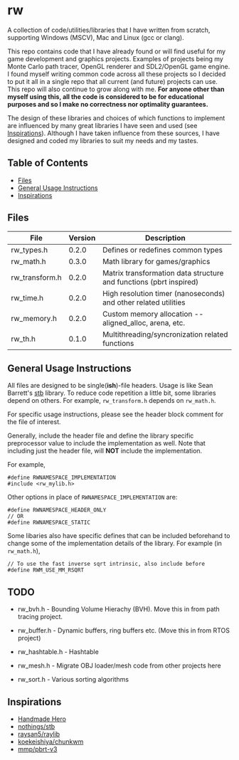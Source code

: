 # rw

A collection of code/utilities/libraries that I have written from scratch, supporting Windows (MSCV), Mac and Linux (gcc or clang).

This repo contains code that I have already found or will find useful for my game development and graphics projects.
Examples of projects being my Monte Carlo path tracer, OpenGL renderer and SDL2/OpenGL game engine.
I found myself writing common code across all these projects so I decided to put it all in a single repo that
all current (and future) projects can use. This repo will also
continue to grow along with me. **For anyone other than myself using this, all the code is
considered to be for educational purposes and so I make no correctness nor optimality guarantees.**

The design of these libraries and choices of which functions to implement
are influenced by many great libraries I have seen and used (see
[Inspirations](#inspirations)). Although I have taken influence from these sources,
I have designed and coded my libraries to suit my needs and my tastes.

## Table of Contents

- [Files](#files)
- [General Usage Instructions](#general-usage-instructions)
- [Inspirations](#inspirations)

## Files

| File           | Version | Description                                                        |
|----------------|---------|--------------------------------------------------------------------|
| rw_types.h     | 0.2.0   | Defines or redefines common types                                  |
| rw_math.h      | 0.3.0   | Math library for games/graphics                                    |
| rw_transform.h | 0.2.0   | Matrix transformation data structure and functions (pbrt inspired) |
| rw_time.h      | 0.2.0   | High resolution timer (nanoseconds) and other related utilities    |
| rw_memory.h    | 0.2.0   | Custom memory allocation -- aligned_alloc, arena, etc.             |
| rw_th.h        | 0.1.0   | Multithreading/syncronization related functions                    |

## General Usage Instructions

All files are designed to be single(**ish**)-file headers. Usage is like Sean Barrett's
[stb](https://github.com/nothings/stb) library. To reduce code repetition a little bit,
some libraries depend on others. For example, `rw_transform.h` depends on `rw_math.h`.

For specific usage instructions, please see the header block comment for the file of interest.

Generally, include the header file and define the library specific preprocessor value
to include the implementation as well. Note that including just the header file, will **NOT**
include the implementation.

For example,
```
#define RWNAMESPACE_IMPLEMENTATION
#include <rw_mylib.h>
```

Other options in place of `RWNAMESPACE_IMPLEMENTATION` are:
```
#define RWNAMESPACE_HEADER_ONLY
// OR
#define RWNAMESPACE_STATIC
```

Some libaries also have specific defines that can be included beforehand to
change some of the implementation details of the library.
For example (in `rw_math.h`),
```
// To use the fast inverse sqrt intrinsic, also include before
#define RWM_USE_MM_RSQRT
```

## TODO

- rw_bvh.h - Bounding Volume Hierachy (BVH). Move this in from path tracing project.

- rw_buffer.h - Dynamic buffers, ring buffers etc. (Move this in from RTOS project)

- rw_hashtable.h - Hashtable

- rw_mesh.h - Migrate OBJ loader/mesh code from other projects here

- rw_sort.h - Various sorting algorithms


## Inspirations

- [Handmade Hero](https://handmadehero.org/)
- [nothings/stb](https://github.com/nothings/stb)
- [raysan5/raylib](https://github.com/raysan5/raylib)
- [koekeishiya/chunkwm](https://github.com/koekeishiya/chunkwm)
- [mmp/pbrt-v3](https://github.com/mmp/pbrt-v3)
